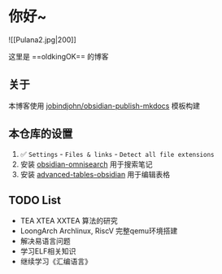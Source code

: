 # 你好~

![[Pulana2.jpg|200]]

这里是 ==oldkingOK== 的博客

## 关于

本博客使用 [jobindjohn/obsidian-publish-mkdocs](https://github.com/jobindjohn/obsidian-publish-mkdocs) 模板构建

## 本仓库的设置

1. ✅ `Settings` - `Files & links` - `Detect all file extensions` 
2. 安装 [obsidian-omnisearch](https://github.com/scambier/obsidian-omnisearch) 用于搜索笔记
3. 安装 [advanced-tables-obsidian](https://github.com/tgrosinger/advanced-tables-obsidian) 用于编辑表格

## TODO List

- TEA XTEA XXTEA 算法的研究
- LoongArch Archlinux, RiscV 完整qemu环境搭建
- 解决易语言问题
- 学习ELF相关知识
- 继续学习《汇编语言》